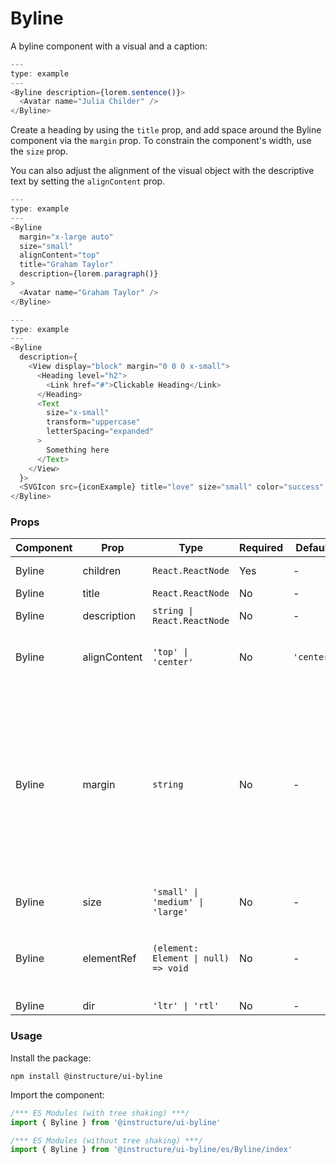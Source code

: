 # Byline


A byline component with a visual and a caption:

```js
---
type: example
---
<Byline description={lorem.sentence()}>
  <Avatar name="Julia Childer" />
</Byline>
```

Create a heading by using the `title` prop, and add space around the Byline
component via the `margin` prop. To constrain the component's width, use
the `size` prop.

You can also adjust the alignment of the visual object with the descriptive text by
setting the `alignContent` prop.

```js
---
type: example
---
<Byline
  margin="x-large auto"
  size="small"
  alignContent="top"
  title="Graham Taylor"
  description={lorem.paragraph()}
>
  <Avatar name="Graham Taylor" />
</Byline>
```

```js
---
type: example
---
<Byline
  description={
    <View display="block" margin="0 0 0 x-small">
      <Heading level="h2">
        <Link href="#">Clickable Heading</Link>
      </Heading>
      <Text
        size="x-small"
        transform="uppercase"
        letterSpacing="expanded"
      >
        Something here
      </Text>
    </View>
  }>
  <SVGIcon src={iconExample} title="love" size="small" color="success" />
</Byline>
```


### Props

| Component | Prop | Type | Required | Default | Description |
|-----------|------|------|----------|---------|-------------|
| Byline | children | `React.ReactNode` | Yes | - | the Byline visual/object |
| Byline | title | `React.ReactNode` | No | - | the Byline title |
| Byline | description | `string \| React.ReactNode` | No | - | the Byline description |
| Byline | alignContent | `'top' \| 'center'` | No | `'center'` | how should the title and description align |
| Byline | margin | `string` | No | - | Valid values are `0`, `none`, `auto`, `xxx-small`, `xx-small`, `x-small`, `small`, `medium`, `large`, `x-large`, `xx-large`. Apply these values via familiar CSS-like shorthand. For example: `margin="small auto large"`. |
| Byline | size | `'small' \| 'medium' \| 'large'` | No | - |  |
| Byline | elementRef | `(element: Element \| null) => void` | No | - | Provides a reference to the underlying html root element |
| Byline | dir | `'ltr' \| 'rtl'` | No | - |  |

### Usage

Install the package:

```shell
npm install @instructure/ui-byline
```

Import the component:

```javascript
/*** ES Modules (with tree shaking) ***/
import { Byline } from '@instructure/ui-byline'

/*** ES Modules (without tree shaking) ***/
import { Byline } from '@instructure/ui-byline/es/Byline/index'
```

